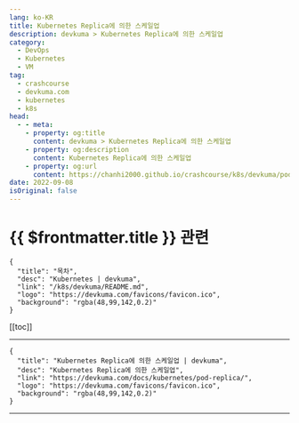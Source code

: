 ```yaml
---
lang: ko-KR
title: Kubernetes Replica에 의한 스케일업
description: devkuma > Kubernetes Replica에 의한 스케일업
category: 
  - DevOps
  - Kubernetes
  - VM
tag: 
  - crashcourse
  - devkuma.com
  - kubernetes
  - k8s
head:
  - - meta:
    - property: og:title
      content: devkuma > Kubernetes Replica에 의한 스케일업
    - property: og:description
      content: Kubernetes Replica에 의한 스케일업
    - property: og:url
      content: https://chanhi2000.github.io/crashcourse/k8s/devkuma/pod-replica.html
date: 2022-09-08
isOriginal: false
---
```


# {{ $frontmatter.title }} 관련

```component VPCard
{
  "title": "목차",
  "desc": "Kubernetes | devkuma",
  "link": "/k8s/devkuma/README.md",
  "logo": "https://devkuma.com/favicons/favicon.ico",
  "background": "rgba(48,99,142,0.2)"
}
```

[[toc]]

---

```component VPCard
{
  "title": "Kubernetes Replica에 의한 스케일업 | devkuma", 
  "desc": "Kubernetes Replica에 의한 스케일업", 
  "link": "https://devkuma.com/docs/kubernetes/pod-replica/", 
  "logo": "https://devkuma.com/favicons/favicon.ico",
  "background": "rgba(48,99,142,0.2)"
}
```

<!-- TODO: 작성 -->

---

<TagLinks />